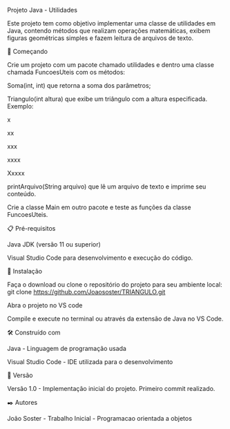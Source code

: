 Projeto Java - Utilidades

Este projeto tem como objetivo implementar uma classe de utilidades em Java, contendo métodos que realizam operações matemáticas, exibem figuras geométricas simples e fazem leitura de arquivos de texto.

🚀 Começando

Crie um projeto com um pacote chamado utilidades e dentro uma classe chamada FuncoesUteis com os métodos:

Soma(int, int) que retorna a soma dos parâmetros;

Triangulo(int altura) que exibe um triângulo com a altura especificada. Exemplo:

x

xx

xxx

xxxx

Xxxxx

printArquivo(String arquivo) que lê um arquivo de texto e imprime seu conteúdo.

Crie a classe Main em outro pacote e teste as funções da classe FuncoesUteis.


📋 Pré-requisitos

Java JDK (versão 11 ou superior)

Visual Studio Code para desenvolvimento e execução do código.


🔧 Instalação


Faça o download ou clone o repositório do projeto para seu ambiente local: git clone https://github.com/Joaososter/TRIANGULO.git

Abra o projeto no VS code

Compile e execute no terminal ou através da extensão de Java no VS Code.


🛠️ Construído com

Java - Linguagem de programação usada

Visual Studio Code - IDE utilizada para o desenvolvimento

📌 Versão

Versão 1.0 - Implementação inicial do projeto. Primeiro commit realizado.

✒️ Autores

João Soster - Trabalho Inicial - Programacao orientada a objetos
